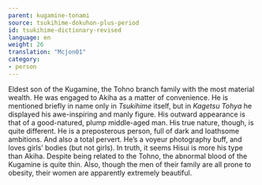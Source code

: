 ```yaml
---
parent: kugamine-tonami
source: tsukihime-dokuhon-plus-period
id: tsukihime-dictionary-revised
language: en
weight: 26
translation: "Mcjon01"
category:
- person
---
```


Eldest son of the Kugamine, the Tohno branch family with the most material wealth. He was engaged to Akiha as a matter of convenience.
He is mentioned briefly in name only in *Tsukihime* itself, but in *Kagetsu Tohya* he displayed his awe-inspiring and manly figure.
His outward appearance is that of a good-natured, plump middle-aged man. His true nature, though, is quite different. He is a preposterous person, full of dark and loathsome ambitions. And also a total pervert. He’s a voyeur photography buff, and loves girls’ bodies (but not girls). In truth, it seems Hisui is more his type than Akiha.
Despite being related to the Tohno, the abnormal blood of the Kugamine is quite thin. Also, though the men of their family are all prone to obesity, their women are apparently extremely beautiful.
